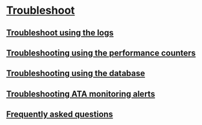 # [Troubleshoot](ata-troubleshooting.md)
## [Troubleshoot using the logs](troubleshooting-ata-using-logs.md)
## [Troubleshooting using the performance counters](troubleshooting-ata-using-perf-counters.md)
## [Troubleshooting using the database](troubleshooting-ata-using-ata-database.md)
## [Troubleshooting ATA monitoring alerts](troubleshooting-ata-monitoring-alerts.md)
## [Frequently asked questions](ata-technical-faq.md)